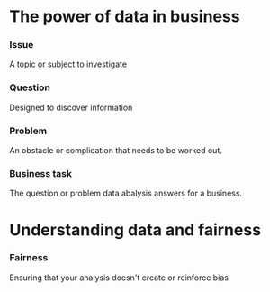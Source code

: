 <h1>The power of data in business</h1>

<h3>Issue</h3>
<p>A topic or subject to investigate</p>

<h3>Question</h3>
<p>Designed to discover information</p>

<h3>Problem</h3>
<p>An obstacle or complication that needs to be worked out.</p>

<h3>Business task</h3>
<p>The question or problem data abalysis answers for a business.</p>


<h1>Understanding data and fairness</h1>

<h3>Fairness</h3>
<p>Ensuring that your analysis doesn't create or reinforce bias</p>

